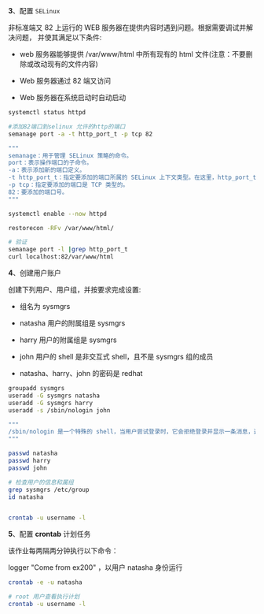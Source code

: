 





**3**、配置 `SELinux` 

⾮标准端⼜ 82 上运⾏的 WEB 服务器在提供内容时遇到问题。根据需要调试并解决问题， 并使其满⾜以下条件:

- web 服务器能够提供 /var/www/html 中所有现有的 html ⽂件(注意：不要删除或改动现有的⽂件内容)

- Web 服务器通过 82 端⼜访问

- Web 服务器在系统启动时⾃动启动

```bash
systemctl status httpd

#添加82端⼝到selinux 允许的http的端⼝
semanage port -a -t http_port_t -p tcp 82

"""
semanage：用于管理 SELinux 策略的命令。
port：表示操作端口的子命令。
-a：表示添加新的端口定义。
-t http_port_t：指定要添加的端口所属的 SELinux 上下文类型。在这里，http_port_t 是一个用于 HTTP 服务的预定义上下文类型。
-p tcp：指定要添加的端口是 TCP 类型的。
82：要添加的端口号。
"""

systemctl enable --now httpd

restorecon -RFv /var/www/html/

# 验证
semanage port -l |grep http_port_t
curl localhost:82/var/www/html
```

**4**、创建⽤户账户

创建下列⽤户、⽤户组，并按要求完成设置:

- 组名为 sysmgrs

- natasha ⽤户的附属组是 sysmgrs

- harry ⽤户的附属组是 sysmgrs

- john ⽤户的 shell 是⾮交互式 shell，且不是 sysmgrs 组的成员

- natasha、harry、john 的密码是 redhat

```bash
groupadd sysmgrs
useradd -G sysmgrs natasha
useradd -G sysmgrs harry
useradd -s /sbin/nologin john

"""
/sbin/nologin 是一个特殊的 shell，当用户尝试登录时，它会拒绝登录并显示一条消息，通常用于创建系统账户，这些账户只用于特定的服务，而不允许交互式登录
"""

passwd natasha
passwd harry
passwd john

# 检查⽤户的信息和属组
grep sysmgrs /etc/group
id natasha


crontab -u username -l

```

**5**、配置 **crontab** 计划任务

该作业每两隔两分钟执⾏以下命令：

logger "Come from ex200" ，以⽤户 natasha ⾝份运⾏

```bash
crontab -e -u natasha

# root 用户查看执行计划
crontab -u username -l
```

